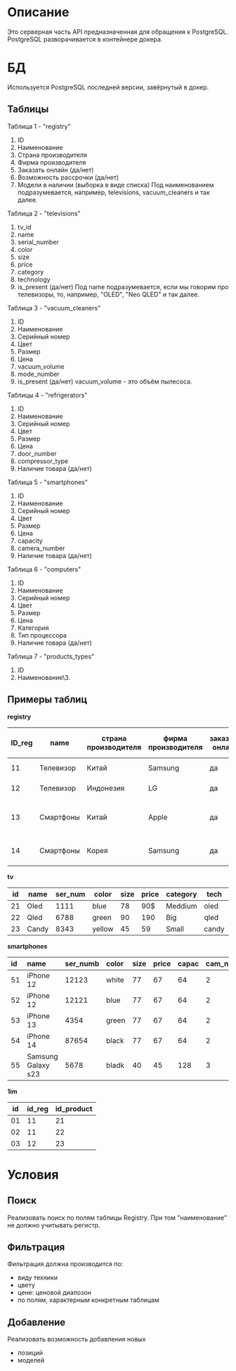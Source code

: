 # Описание
Это серверная часть API предназначенная для обращения к PostgreSQL.
PostgreSQL разворачивается в контейнере докера.
# БД
Используется PostgreSQL последней версии, завёрнутый в докер.
## Таблицы
Таблица 1 - "registry"
1. ID
2. Наименование
3. Страна производителя
4. Фирма производителя
5. Заказать онлайн (да/нет)
6. Возможность рассрочки (да/нет)
7. Модели в наличии (выборка в виде списка)
   Под наименованием подразумевается, например, televisions, vacuum_cleaners и так далее.

Таблица 2 - "televisions"
1. tv_id
2. name
3. serial_number
4. color
5. size
6. price
7. category
8. technology
9. is_present (да/нет)
   Под name подразумевается, если мы говорим про телевизоры, то, например, "OLED",  "Neo QLED" и так далее.

Таблица 3 - "vacuum_cleaners"
1. ID
2. Наименование
3. Серийный номер
4. Цвет
5. Размер
6. Цена
7. vacuum_volume
8. mode_number
9. is_present (да/нет)
   vacuum_volume - это объём пылесоса.

Таблицы 4 - "refrigerators"
1. ID
2. Наименование
3. Серийный номер
4. Цвет
5. Размер
6. Цена
7. door_number
8. compressor_type
9. Наличие товара (да/нет)

Таблица 5 - "smartphones"
1. ID
2. Наименование
3. Серийный номер
4. Цвет
5. Размер
6. Цена
7. capacity
8. camera_number
9. Наличие товара (да/нет)

Таблица 6 - "computers"
1. ID
2. Наименование
3. Серийный номер
4. Цвет
5. Размер
6. Цена
7. Категория
8. Тип процессора
9. Наличие товара (да/нет)

Таблица 7 - "products_types"
1. ID
2. Наименование\3.
## Примеры таблиц
**registry**

| ID_reg | name      | страна производителя | фирма производителя | заказать онлайн | рассрочка | модели в наличии                  |
| ------ | --------- | -------------------- | ------------------- | --------------- | --------- | --------------------------------- |
| 11     | Телевизор | Китай                | Samsung             | да              | да        | Oled, Qled                        |
| 12     | Телевизор | Индонезия            | LG                  | да              | да        | Candy, Hi                         |
| 13     | Смартфоны | Китай                | Apple               | да              | да        | iPhone 12<br>iPhone13<br>iPhone14 |
| 14     | Смартфоны | Корея                | Samsung             | да              | да        | Samsung Galaxy s23                |

**tv**

| id  | name  | ser_num | color  | size | price | category | tech  | is_present |
| --- | ----- | ------- | ------ | ---- | ----- | -------- | ----- | ---------- |
| 21  | Oled  | 1111    | blue   | 78   | 90$   | Meddium  | oled  | yes        |
| 22  | Qled  | 6788    | green  | 90   | 190   | Big      | qled  | yes        |
| 23  | Candy | 8343    | yellow | 45   | 59    | Small    | candy | no         |

**smartphones**

| id  | name               | ser_numb | color | size | price | capac | cam_num | is_present |
| :-- | :----------------- | :------- | :---- | :--- | :---- | :---- | :------ | :--------- |
| 51  | iPhone 12          | 12123    | white | 77   | 67    | 64    | 2       | y          |
| 52  | iPhone 12          | 12121    | blue  | 77   | 67    | 64    | 2       | y          |
| 53  | iPhone 13          | 4354     | green | 77   | 67    | 64    | 2       | y          |
| 54  | iPhone 14          | 87654    | black | 77   | 67    | 64    | 2       | y          |
| 55  | Samsung Galaxy s23 | 5678     | bladk | 40   | 45    | 128   | 3       | y          |

**1im**

| id  | id_reg | id_product |
| --- | ------ | ---------- |
| 01  | 11     | 21         |
| 02  | 11     | 22         |
| 03  | 12     | 23         |

# Условия
## Поиск
Реализовать поиск по полям таблицы Registry. При том "наименование" не должно учитывать регистр.
## Фильтрация
Фильтрация должна производится по:
- виду техники
- цвету
- цене: ценовой диапозон
- по полям, характерным конкретным таблицам
## Добавление
Реализовать возможность добавления новых
- позиций
- моделей